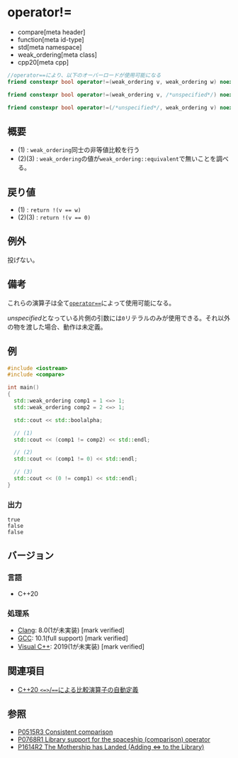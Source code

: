 # operator!=

* compare[meta header]
* function[meta id-type]
* std[meta namespace]
* weak_ordering[meta class]
* cpp20[meta cpp]

```cpp
//operator==により、以下のオーバーロードが使用可能になる        
friend constexpr bool operator!=(weak_ordering v, weak_ordering w) noexcept; // (1)

friend constexpr bool operator!=(weak_ordering v, /*unspecified*/) noexcept;   // (2)

friend constexpr bool operator!=(/*unspecified*/, weak_ordering v) noexcept;   // (3)
```

## 概要

- (1) : `weak_ordering`同士の非等値比較を行う
- (2)(3) : `weak_ordering`の値が`weak_ordering::equivalent`で無いことを調べる。

## 戻り値

- (1) : `return !(v == w)` 
- (2)(3) : `return !(v == 0)`


## 例外

投げない。

## 備考

これらの演算子は全て[`operator==`](op_equal.md)によって使用可能になる。

*unspecified*となっている片側の引数には`0`リテラルのみが使用できる。それ以外の物を渡した場合、動作は未定義。

## 例
```cpp example
#include <iostream>
#include <compare>

int main()
{
  std::weak_ordering comp1 = 1 <=> 1;
  std::weak_ordering comp2 = 2 <=> 1;

  std::cout << std::boolalpha;

  // (1)
  std::cout << (comp1 != comp2) << std::endl;

  // (2) 
  std::cout << (comp1 != 0) << std::endl;

  // (3)
  std::cout << (0 != comp1) << std::endl;
}
```

### 出力
```
true
false
false
```

## バージョン
### 言語
- C++20

### 処理系
- [Clang](/implementation.md#clang): 8.0(1が未実装) [mark verified]
- [GCC](/implementation.md#gcc): 10.1(full support) [mark verified]
- [Visual C++](/implementation.md#visual_cpp): 2019(1が未実装) [mark verified]

## 関連項目

- [C++20 `<=>`/`==`による比較演算子の自動定義](/lang/cpp20/consistent_comparison.md)


## 参照

- [P0515R3 Consistent comparison](http://wg21.link/p0515)
- [P0768R1 Library support for the spaceship (comparison) operator](http://wg21.link/p0768)
- [P1614R2 The Mothership has Landed (Adding <=> to the Library)](http://wg21.link/p1614)
